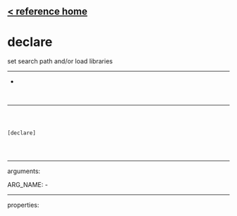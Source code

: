 [< reference home](ceammc_lib.html)
---

# declare


set search path and/or load libraries

---

-
<br>


---


```



[declare]


            
```

---
arguments:

ARG_NAME: -<br>

---
properties:


